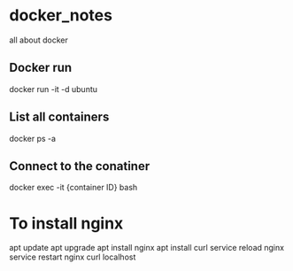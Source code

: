 # docker_notes
all about docker

## Docker run
docker run -it -d ubuntu

## List all containers
docker ps -a

## Connect to the conatiner
docker exec -it {container ID} bash

# To install nginx

apt update
apt upgrade
apt install nginx
apt install curl
service reload nginx
service restart nginx
curl localhost

